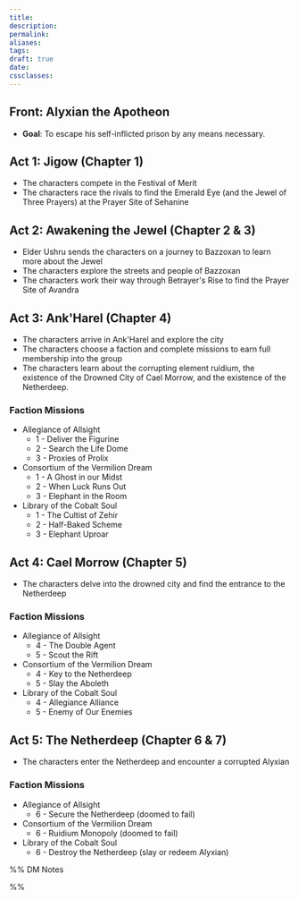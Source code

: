 ```yaml
---
title: 
description: 
permalink: 
aliases: 
tags: 
draft: true
date: 
cssclasses:
---
```

## Front: Alyxian the Apotheon

- **Goal**: To escape his self-inflicted prison by any means necessary.

## Act 1: Jigow (Chapter 1)

- The characters compete in the Festival of Merit
- The characters race the rivals to find the Emerald Eye (and the Jewel of Three Prayers) at the Prayer Site of Sehanine

## Act 2: Awakening the Jewel (Chapter 2 & 3)

- Elder Ushru sends the characters on a journey to Bazzoxan to learn more about the Jewel
- The characters explore the streets and people of Bazzoxan 
- The characters work their way through Betrayer's Rise to find the Prayer Site of Avandra

## Act 3: Ank'Harel (Chapter 4)

- The characters arrive in Ank'Harel and explore the city
- The characters choose a faction and complete missions to earn full membership into the group
- The characters learn about the corrupting element ruidium, the existence of the Drowned City of Cael Morrow, and the existence of the Netherdeep.

### Faction Missions

- Allegiance of Allsight
	- 1 - Deliver the Figurine
	- 2 - Search the Life Dome
	- 3 - Proxies of Prolix
- Consortium of the Vermilion Dream
	- 1 - A Ghost in our Midst
	- 2 - When Luck Runs Out
	- 3 - Elephant in the Room
- Library of the Cobalt Soul
	- 1 - The Cultist of Zehir
	- 2 - Half-Baked Scheme
	- 3 - Elephant Uproar

## Act 4: Cael Morrow (Chapter 5)

- The characters delve into the drowned city and find the entrance to the Netherdeep

### Faction Missions

- Allegiance of Allsight
	- 4 - The Double Agent
	- 5 - Scout the Rift
- Consortium of the Vermilion Dream
	- 4 - Key to the Netherdeep
	- 5 - Slay the Aboleth
- Library of the Cobalt Soul
	- 4 - Allegiance Alliance
	- 5 - Enemy of Our Enemies

## Act 5: The Netherdeep (Chapter 6 & 7)

- The characters enter the Netherdeep and encounter a corrupted Alyxian

### Faction Missions

- Allegiance of Allsight
	- 6 - Secure the Netherdeep (doomed to fail)
- Consortium of the Vermilion Dream
	- 6 - Ruidium Monopoly (doomed to fail)
- Library of the Cobalt Soul
	- 6 - Destroy the Netherdeep (slay or redeem Alyxian)

%% DM Notes



%%
